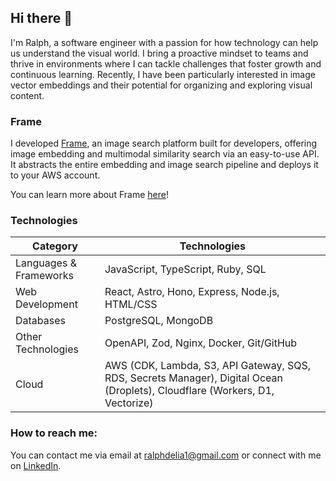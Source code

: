 ## Hi there 👋

I'm Ralph, a software engineer with a passion for how technology can help us understand the visual world. I bring a proactive mindset to teams and thrive in environments where I can tackle challenges that foster growth and continuous learning. Recently, I have been particularly interested in image vector embeddings and their potential for organizing and exploring visual content.

### Frame
I developed [Frame](https://www.frame-platform.com), an image search platform built for developers, offering image embedding and multimodal similarity search via an easy-to-use API. It abstracts the entire embedding and image search pipeline and deploys it to your AWS account.

You can learn more about Frame [here](https://www.frame-platform.com/case-study/introduction/)!

### Technologies
| Category                   | Technologies                                                                            |
| -------------------------- | --------------------------------------------------------------------------------------- |
| Languages & Frameworks | JavaScript, TypeScript, Ruby, SQL                                                       |
| Web Development            | React, Astro, Hono, Express, Node.js, HTML/CSS                                          |
| Databases                  | PostgreSQL, MongoDB                                                                     |
| Other Technologies    | OpenAPI, Zod, Nginx, Docker, Git/GitHub                                                 |
| Cloud                  | AWS (CDK, Lambda, S3, API Gateway, SQS, RDS, Secrets Manager), Digital Ocean (Droplets), Cloudflare (Workers, D1, Vectorize) |

### How to reach me:
You can contact me via email at ralphdelia1@gmail.com or connect with me on [LinkedIn](https://www.linkedin.com/in/ralph-delia-380194210/).
